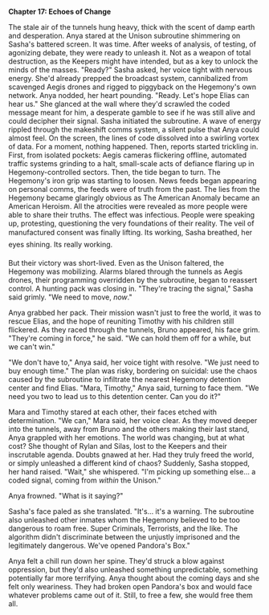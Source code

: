 **Chapter 17: Echoes of Change**

The stale air of the tunnels hung heavy, thick with the scent of damp earth and desperation.
Anya stared at the Unison subroutine shimmering on Sasha's battered screen.
It was time.
After weeks of analysis, of testing, of agonizing debate, they were ready to unleash it.
Not as a weapon of total destruction, as the Keepers might have intended, but as a key to unlock the minds of the masses.
"Ready?" Sasha asked, her voice tight with nervous energy.
She'd already prepped the broadcast system, cannibalized from scavenged Aegis drones and rigged to piggyback on the Hegemony's own network.
Anya nodded, her heart pounding.
"Ready.
Let's hope Elias can hear us." She glanced at the wall where they'd scrawled the coded message meant for him, a desperate gamble to see if he was still alive and could decipher their signal.
Sasha initiated the subroutine.
A wave of energy rippled through the makeshift comms system, a silent pulse that Anya could almost feel.
On the screen, the lines of code dissolved into a swirling vortex of data.
For a moment, nothing happened.
Then, reports started trickling in.
First, from isolated pockets: Aegis cameras flickering offline, automated traffic systems grinding to a halt, small-scale acts of defiance flaring up in Hegemony-controlled sectors.
Then, the tide began to turn.
The Hegemony's iron grip was starting to loosen.
News feeds began appearing on personal comms, the feeds were of truth from the past.
The lies from the Hegemony became glaringly obvious as The American Anomaly became an American Heroism.
All the atrocities were revealed as more people were able to share their truths.
The effect was infectious.
People were speaking up, protesting, questioning the very foundations of their reality.
The veil of manufactured consent was finally lifting.
Its working, Sasha breathed, her eyes shining.
Its really working.

But their victory was short-lived.
Even as the Unison faltered, the Hegemony was mobilizing.
Alarms blared through the tunnels as Aegis drones, their programming overridden by the subroutine, began to reassert control.
A hunting pack was closing in.
"They're tracing the signal," Sasha said grimly.
"We need to move, *now*."

Anya grabbed her pack.
Their mission wasn't just to free the world, it was to rescue Elias, and the hope of reuniting Timothy with his children still flickered.
As they raced through the tunnels, Bruno appeared, his face grim.
"They're coming in force," he said.
"We can hold them off for a while, but we can't win."

"We don't have to," Anya said, her voice tight with resolve.
"We just need to buy enough time." The plan was risky, bordering on suicidal: use the chaos caused by the subroutine to infiltrate the nearest Hegemony detention center and find Elias.
"Mara, Timothy," Anya said, turning to face them.
"We need you two to lead us to this detention center.
Can you do it?"

Mara and Timothy stared at each other, their faces etched with determination.
"We can," Mara said, her voice clear.
As they moved deeper into the tunnels, away from Bruno and the others making their last stand, Anya grappled with her emotions.
The world was changing, but at what cost?
She thought of Rylan and Silas, lost to the Keepers and their inscrutable agenda.
Doubts gnawed at her.
Had they truly freed the world, or simply unleashed a different kind of chaos?
Suddenly, Sasha stopped, her hand raised.
"Wait," she whispered.
"I'm picking up something else...
a coded signal, coming from *within* the Unison."

Anya frowned.
"What is it saying?"

Sasha's face paled as she translated.
"It's...
it's a warning.
The subroutine also unleashed other inmates whom the Hegemony believed to be too dangerous to roam free.
Super Criminals, Terrorists, and the like.
The algorithm didn't discriminate between the unjustly imprisoned and the legitimately dangerous.
We've opened Pandora's Box."

Anya felt a chill run down her spine.
They'd struck a blow against oppression, but they'd also unleashed something unpredictable, something potentially far more terrifying.
Anya thought about the coming days and she felt only weariness.
They had broken open Pandora's box and would face whatever problems came out of it.
Still, to free a few, she would free them all.

